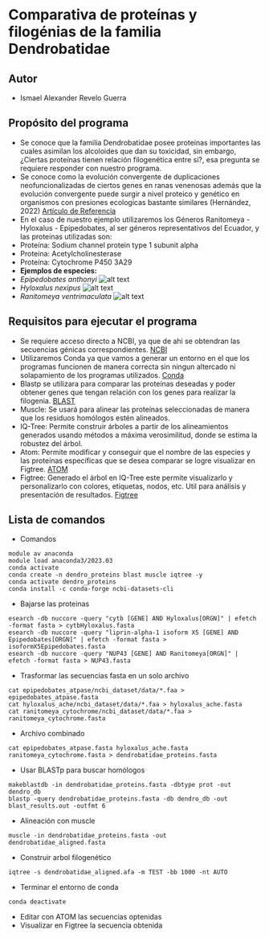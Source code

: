 # Comparativa de proteínas y filogénias de la familia Dendrobatidae
## Autor
* Ismael Alexander Revelo Guerra
## Propósito del programa
* Se conoce que la familia Dendrobatidae posee proteínas importantes las cuales asimilan los alcoloides que dan su toxicidad, sin embargo, ¿Ciertas proteínas tienen relación filogenética entre si?, esa pregunta se requiere responder con nuestro programa.
* Se conoce como la evolución convergente de duplicaciones neofuncionalizadas de ciertos genes en ranas venenosas además que la evolución convergente puede surgir a nivel proteico y genético en organismos con presiones ecologicas bastante similares (Hernández, 2022)
[Artículo de Referencia](https://hdl.handle.net/1992/58167)
* En el caso de nuestro ejemplo utilizaremos los Géneros Ranitomeya - Hyloxalus - Epipedobates, al ser géneros representativos del Ecuador, y las proteinas utilizadas son:
* Proteína: Sodium channel protein type 1 subunit alpha
* Proteína: Acetylcholinesterase
* Proteína: Cytochrome P450 3A29
* **Ejemplos de especies:**
* *Epipedobates anthonyi*
![alt text](https://multimedia20stg.blob.core.windows.net/especies/104_0455.jpg)
 * *Hyloxalus nexipus*
![alt text](https://multimedia20stg.blob.core.windows.net/especies/RanasSurOrienteEne2004%20012.jpg)
* *Ranitomeya ventrimaculata*
![alt text](https://multimedia20stg.blob.core.windows.net/especies/20120414_28401.jpg)
## Requisitos para ejecutar el programa
* Se requiere acceso directo a NCBI, ya que de ahi se obtendran las secuencias génicas correspondientes.
[NCBI](https://www.ncbi.nlm.nih.gov/)
* Utilizaremos Conda ya que vamos a generar un entorno en el que los programas funcionen de manera correcta sin ningun altercado ni solapamiento de los programas utilizados.
[Conda](https://anaconda.org/anaconda/conda)
* Blastp se utilizara para comparar las proteínas deseadas y poder obtener genes que tengan relación con los genes para realizar la filogenia.
[BLAST](https://blast.ncbi.nlm.nih.gov/Blast.cgi)
* Muscle: Se usará para alinear las proteínas seleccionadas de manera que los residuos homólogos estén alineados.
* IQ-Tree: Permite construir árboles a partir de los alineamientos generados usando métodos a máxima verosimilitud, donde se estima la robustez del árbol.
* Atom: Permite modificar y conseguir que el nombre de las especies y las proteínas específicas que se desea comparar se logre visualizar en Figtree.
[ATOM](https://atom-editor.cc/)
* Figtree: Generado el árbol en IQ-Tree este permite visualizarlo y personalizarlo con colores, etiquetas, nodos, etc. Util para análisis y presentación de resultados.
[Figtree](http://tree.bio.ed.ac.uk/software/figtree/)
## Lista de comandos
* Comandos
```
module av anaconda
module load anaconda3/2023.03
conda activate
conda create -n dendro_proteins blast muscle iqtree -y
conda activate dendro_proteins
conda install -c conda-forge ncbi-datasets-cli
```
* Bajarse las proteinas
```
esearch -db nuccore -query "cytb [GENE] AND Hyloxalus[ORGN]" | efetch -format fasta > cytbHyloxalus.fasta
esearch -db nuccore -query "liprin-alpha-1 isoform X5 [GENE] AND Epipedobates[ORGN]" | efetch -format fasta > isoformX5Epipedobates.fasta
esearch -db nuccore -query "NUP43 [GENE] AND Ranitomeya[ORGN]" | efetch -format fasta > NUP43.fasta
```
* Trasformar las secuencias fasta en un solo archivo
```
cat epipedobates_atpase/ncbi_dataset/data/*.faa > epipedobates_atpase.fasta
cat hyloxalus_ache/ncbi_dataset/data/*.faa > hyloxalus_ache.fasta
cat ranitomeya_cytochrome/ncbi_dataset/data/*.faa > ranitomeya_cytochrome.fasta
```
* Archivo combinado
```
cat epipedobates_atpase.fasta hyloxalus_ache.fasta ranitomeya_cytochrome.fasta > dendrobatidae_proteins.fasta
```
* Usar BLASTp para buscar homólogos
```
makeblastdb -in dendrobatidae_proteins.fasta -dbtype prot -out dendro_db
blastp -query dendrobatidae_proteins.fasta -db dendro_db -out blast_results.out -outfmt 6
```
* Alineación con muscle
```
muscle -in dendrobatidae_proteins.fasta -out dendrobatidae_aligned.fasta
```
* Construir arbol filogenético
```
iqtree -s dendrobatidae_aligned.afa -m TEST -bb 1000 -nt AUTO
```
* Terminar el entorno de conda
```
conda deactivate
```
* Editar con ATOM las secuencias optenidas
* Visualizar en Figtree la secuencia obtenida

